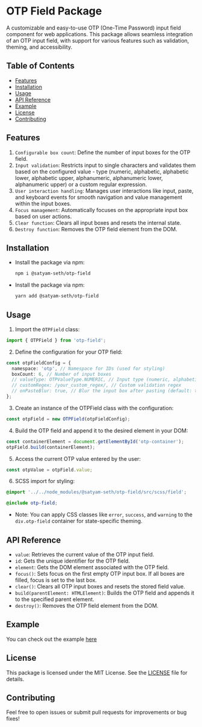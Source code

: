 # OTP Field Package

A customizable and easy-to-use OTP (One-Time Password) input field component for web applications. This package allows seamless integration of an OTP input field, with support for various features such as validation, theming, and accessibility.

## Table of Contents

- [Features](#features)
- [Installation](#installation)
- [Usage](#usage)
- [API Reference](#api-reference)
- [Example](#example)
- [License](#license)
- [Contributing](#contributing)

## Features

1. `Configurable box count`: Define the number of input boxes for the OTP field.
2. `Input validation`: Restricts input to single characters and validates them based on the configured value - type (numeric, alphabetic, alphabetic lower, alphabetic upper, alphanumeric, alphanumeric lower, alphanumeric upper) or a custom regular expression.
3. `User interaction handling`: Manages user interactions like input, paste, and keyboard events for smooth navigation and value management within the input boxes.
4. `Focus management`: Automatically focuses on the appropriate input box based on user actions.
5. `Clear function`: Clears all input boxes and resets the internal state.
6. `Destroy function`: Removes the OTP field element from the DOM.

## Installation

- Install the package via npm:

  ```sh
  npm i @satyam-seth/otp-field
  ```

- Install the package via npm:

  ```sh
  yarn add @satyam-seth/otp-field
  ```

## Usage

1. Import the `OTPField` class:

```typescript
import { OTPField } from 'otp-field';
```

2. Define the configuration for your OTP field:

```typescript
const otpFieldConfig = {
  namespace: 'otp', // Namespace for IDs (used for styling)
  boxCount: 6, // Number of input boxes
  // valueType: OTPValueType.NUMERIC, // Input type (numeric, alphabetic, alphanumeric)
  // customRegex: /your_custom_regex/, // Custom validation regex
  // onPasteBlur: true, // Blur the input box after pasting (default: true)
};
```

3. Create an instance of the OTPField class with the configuration:

```typescript
const otpField = new OTPField(otpFieldConfig);
```

4. Build the OTP field and append it to the desired element in your DOM:

```typescript
const containerElement = document.getElementById('otp-container');
otpField.build(containerElement);
```

5. Access the current OTP value entered by the user:

```typescript
const otpValue = otpField.value;
```

6. SCSS import for styling:

```scss
@import '../../node_modules/@satyam-seth/otp-field/src/scss/field';

@include otp-field;
```

- Note: You can apply CSS classes like `error`, `success`, and `warning` to the `div.otp-field` container for state-specific theming.

## API Reference

- `value`: Retrieves the current value of the OTP input field.
- `id`: Gets the unique identifier for the OTP field.
- `element`: Gets the DOM element associated with the OTP field.
- `focus()`: Sets focus on the first empty OTP input box. If all boxes are filled, focus is set to the last box.
- `clear()`: Clears all OTP input boxes and resets the stored field value.
- `build(parentElement: HTMLElement)`: Builds the OTP field and appends it to the specified parent element.
- `destroy()`: Removes the OTP field element from the DOM.

## Example

You can check out the example [here](https://github.com/satyam-seth/otp-field-example)

## License

This package is licensed under the MIT License. See the [LICENSE](https://github.com/satyam-seth/otp-field/blob/main/LICENSE) file for details.

## Contributing

Feel free to open issues or submit pull requests for improvements or bug fixes!
